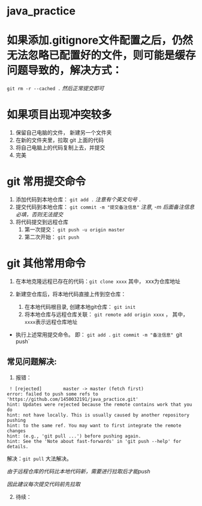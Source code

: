 # java_practice

# 如果添加.gitignore文件配置之后，仍然无法忽略已配置好的文件，则可能是缓存问题导致的，解决方式： 
`git rm -r --cached .`
*然后正常提交即可*

# 如果项目出现冲突较多
1. 保留自己电脑的文件， 新建另一个文件夹
2. 在新的文件夹里，拉取 git 上面的代码
3. 将自己电脑上的代码复制上去，并提交
4. 完美

# git 常用提交命令
1. 添加代码到本地仓库： 
  `git add .` *注意有个英文句号 `.`*
2. 提交代码到本地仓库：
  `git commit -m "提交备注信息"` *注意, -m 后面备注信息必填，否则无法提交*
3. 将代码提交到远程仓库
    1. 第一次提交： `git push -u origin master`
    2. 第二次开始： `git push`

# git 其他常用命令
1. 在本地克隆远程已存在的代码：`git clone xxxx` 其中， xxx为仓库地址

2. 新建空仓库后，将本地代码直接上传到空仓库：
    1. 在本地代码根目录, 创建本地git仓库： `git init`
    2. 将本地仓库与远程仓库关联： `git remote add origin xxxx` ， 其中，`xxxx`表示远程仓库地址
  * 执行上述常用提交命令。
  即： 
  `git add .`
  `git commit -m "备注信息"
  `git push`
 
## 常见问题解决:
1. 报错：
```
 ! [rejected]        master -> master (fetch first)
error: failed to push some refs to 'https://github.com/1450032191/java_practice.git'
hint: Updates were rejected because the remote contains work that you do
hint: not have locally. This is usually caused by another repository pushing
hint: to the same ref. You may want to first integrate the remote changes
hint: (e.g., 'git pull ...') before pushing again.
hint: See the 'Note about fast-forwards' in 'git push --help' for details.

```

解决：`git pull` 大法解决。 

*由于远程仓库的代码比本地代码新，需要进行拉取后才能push*

*因此建议每次提交代码前先拉取*


2. 待续：


